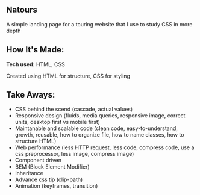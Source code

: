 ## Natours
A simple landing page for a touring website that I use to study CSS in more depth

## How It's Made:
**Tech used:** HTML, CSS

Created using HTML for structure, CSS for styling

## Take Aways:

- CSS behind the scend (cascade, actual values)
- Responsive design (fluids, media queries, responsive image, correct units, desktop first vs mobile first)
- Maintanable and scalable code (clean code, easy-to-understand, growth, reusable, how to organize file, how to name classes, how to structure HTML)
- Web performance (less HTTP request, less code, compress code, use a css preprocessor, less image, compress image)
- Component driven
- BEM (Block Element Modifier)
- Inheritance
- Advance css tip (clip-path)
- Animation (keyframes, transition)
